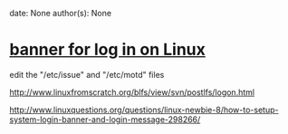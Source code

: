 
date: None
author(s): None

# [banner for log in on Linux ](http://www.linuxfromscratch.org/blfs/view/svn/postlfs/logon.html)

edit the "/etc/issue" and "/etc/motd" files

<http://www.linuxfromscratch.org/blfs/view/svn/postlfs/logon.html>

<http://www.linuxquestions.org/questions/linux-newbie-8/how-to-setup-system-login-banner-and-login-message-298266/>
